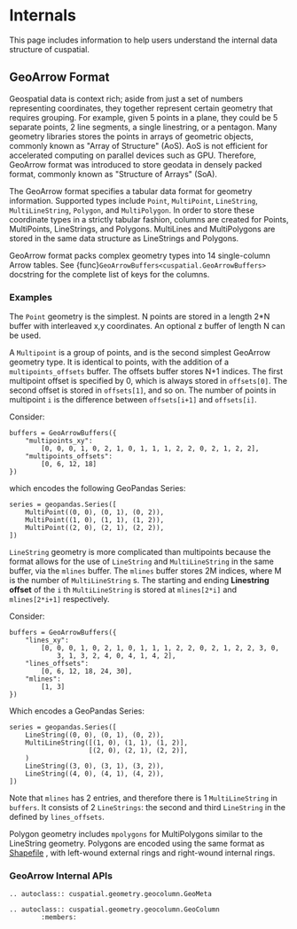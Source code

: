 # Internals

This page includes information to help users understand the internal
data structure of cuspatial.

## GeoArrow Format

Geospatial data is context rich; aside from just a set of
numbers representing coordinates, they together represent certain geometry
that requires grouping. For example, given 5 points in a plane,
they could be 5 separate points, 2 line segments, a single linestring,
or a pentagon. Many geometry libraries stores the points in
arrays of geometric objects, commonly known as "Array of Structure" (AoS).
AoS is not efficient for accelerated computing on parallel devices such
as GPU. Therefore, GeoArrow format was introduced to store geodata in
densely packed format, commonly known as "Structure of Arrays" (SoA).

The GeoArrow format specifies a tabular data format for geometry
information. Supported types include `Point`, `MultiPoint`, `LineString`,
`MultiLineString`, `Polygon`, and `MultiPolygon`. In order to store
these coordinate types in a strictly tabular fashion, columns are
created for Points, MultiPoints, LineStrings, and Polygons.
MultiLines and MultiPolygons are stored in the same data structure
as LineStrings and Polygons.

GeoArrow format packs complex geometry types into 14 single-column Arrow
tables. See {func}`GeoArrowBuffers<cuspatial.GeoArrowBuffers>` docstring
for the complete list of keys for the columns.

### Examples

The `Point` geometry is the simplest. N points are stored in a length 2\*N
buffer with interleaved x,y coordinates. An optional z buffer of length N
can be used.

A `Multipoint` is a group of points, and is the second simplest GeoArrow
geometry type. It is identical to points, with the addition of a
`multipoints_offsets` buffer. The offsets buffer stores N+1 indices. The
first multipoint offset is specified by 0, which is always stored in
`offsets[0]`. The second offset is stored in `offsets[1]`, and so on.
The number of points in multipoint `i` is the difference between
`offsets[i+1]` and `offsets[i]`.

Consider:

```
buffers = GeoArrowBuffers({
    "multipoints_xy":
        [0, 0, 0, 1, 0, 2, 1, 0, 1, 1, 1, 2, 2, 0, 2, 1, 2, 2],
    "multipoints_offsets":
        [0, 6, 12, 18]
})
```

which encodes the following GeoPandas Series:

```
series = geopandas.Series([
    MultiPoint((0, 0), (0, 1), (0, 2)),
    MultiPoint((1, 0), (1, 1), (1, 2)),
    MultiPoint((2, 0), (2, 1), (2, 2)),
])
```

`LineString` geometry is more complicated than multipoints because the
format allows for the use of `LineString` and `MultiLineString` in the same
buffer, via the `mlines` buffer. The `mlines` buffer stores 2M indices, where M
is the number of `MultiLineString` s. The starting and ending **Linestring offset** of the `i` th
`MultiLineString` is stored at `mlines[2*i]` and `mlines[2*i+1]` respectively.

Consider:

```
buffers = GeoArrowBuffers({
    "lines_xy":
        [0, 0, 0, 1, 0, 2, 1, 0, 1, 1, 1, 2, 2, 0, 2, 1, 2, 2, 3, 0,
            3, 1, 3, 2, 4, 0, 4, 1, 4, 2],
    "lines_offsets":
        [0, 6, 12, 18, 24, 30],
    "mlines":
        [1, 3]
})
```

Which encodes a GeoPandas Series:

```
series = geopandas.Series([
    LineString((0, 0), (0, 1), (0, 2)),
    MultiLineString([(1, 0), (1, 1), (1, 2)],
                    [(2, 0), (2, 1), (2, 2)],
    )
    LineString((3, 0), (3, 1), (3, 2)),
    LineString((4, 0), (4, 1), (4, 2)),
])
```

Note that `mlines` has 2 entries, and therefore there is 1
`MultiLineString` in `buffers`. It consists of 2
`LineStrings`: the second and third `LineString` in the defined by
`lines_offsets`.

Polygon geometry includes `mpolygons` for MultiPolygons similar to the
LineString geometry. Polygons are encoded using the same format as
[Shapefile](https://en.wikipedia.org/wiki/Shapefile) ,
with left-wound external rings and right-wound internal rings.

### GeoArrow Internal APIs

```{eval-rst}
.. autoclass:: cuspatial.geometry.geocolumn.GeoMeta
```

```{eval-rst}
.. autoclass:: cuspatial.geometry.geocolumn.GeoColumn
        :members:
```
